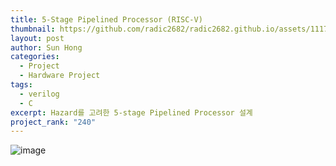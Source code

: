 ```yaml
---
title: 5-Stage Pipelined Processor (RISC-V)
thumbnail: https://github.com/radic2682/radic2682.github.io/assets/11177959/a9282af8-8e2e-4a0f-a95a-2e89324b9f36
layout: post
author: Sun Hong
categories:
  - Project
  - Hardware Project
tags:
  - verilog
  - C
excerpt: Hazard를 고려한 5-stage Pipelined Processor 설계
project_rank: "240"
---
```

![image](https://github.com/radic2682/radic2682.github.io/assets/11177959/a9282af8-8e2e-4a0f-a95a-2e89324b9f36)